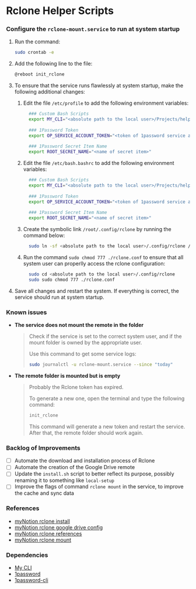 # Rclone Helper Scripts

### Configure the `rclone-mount.service` to run at system startup

1. Run the command:
    ```bash
    sudo crontab -e
    ```
2. Add the following line to the file:
    ```bash
    @reboot init_rclone
    ```
3. To ensure that the service runs flawlessly at system startup, make the following additional changes:
    1. Edit the file `/etc/profile` to add the following environment variables:
       ```bash
         ### Custom Bash Scripts
         export MY_CLI="<absolute path to the local user>/Projects/helpers-bash-scripts"
         
         ### 1Password Token
         export OP_SERVICE_ACCOUNT_TOKEN="<token of 1password service account>"
         
         ### 1Password Secret Item Name
         export ROOT_SECRET_NAME="<name of secret item>" 
       ```   
    2. Edit the file `/etc/bash.bashrc` to add the following environment variables:
       ```bash
         ### Custom Bash Scripts
         export MY_CLI="<absolute path to the local user>/Projects/helpers-bash-scripts"
         
         ### 1Password Token
         export OP_SERVICE_ACCOUNT_TOKEN="<token of 1password service account>"
         
         ### 1Password Secret Item Name
         export ROOT_SECRET_NAME="<name of secret item>" 
       ```      
    3. Create the symbolic link `/root/.config/rclone` by running the command below:
       ```bash
         sudo ln -sf <absolute path to the local user>/.config/rclone /root/.config/rclone
       ```         
   4. Run the command `sudo chmod 777 ./rclone.conf` to ensure that all system user can properlly access the rclone configuration:
      ```bash
        sudo cd <absolute path to the local user>/.config/rclone
        sudo sudo chmod 777 ./rclone.conf
      ```   

4. Save all changes and restart the system. If everything is correct, the service should run at system startup.

### Known issues

- **The service does not mount the remote in the folder**
  > Check if the service is set to the correct system user, and if the mount folder is owned by the appropriate user.
  >
  > Use this command to get some service logs:
  >
  > ```bash
  > sudo journalctl -u rclone-mount.service --since "today"
  > ```

- **The remote folder is mounted but is empty**
  > Probably the Rclone token has expired.
  >
  > To generate a new one, open the terminal and type the following command:
  >
  > ```bash
  > init_rclone
  > ```
  > This command will generate a new token and restart the service. After that, the remote folder should work again.

### Backlog of Improvements

- [ ] Automate the download and installation process of Rclone
- [ ] Automate the creation of the Google Drive remote
- [ ] Update the `install.sh` script to better reflect its purpose, possibly renaming it to something like `local-setup`
- [ ] Improve the flags of command `rclone mount` in the service, to improve the cache and sync data

### References
- [myNotion rclone install](https://www.notion.so/fernando-avanzo/doc-Install-e6e7e3635a4044d5ac7644bbc00d50a5?pvs=4)
- [myNotion rclone google drive config](https://www.notion.so/fernando-avanzo/doc-Google-Drive-b8da28324f614fd9a1f849f2df124ef8?pvs=4)
- [myNotion rclone references](https://www.notion.so/fernando-avanzo/stack-Rclone-f025b0d02a5e42c7b8c693d486f5e7d6?pvs=4)
- [myNotion rclone mount](https://www.notion.so/fernando-avanzo/doc-rclone-mount-d04ae044aaee4a439760cb5e42332b3e?pvs=4)

### Dependencies
- [My CLI](https://github.com/FernandoAvanzo/helpers-bash-scripts/tree/main/BashLib)
- [1password](https://releases.1password.com/linux/8.10/#changelog)
- [1password-cli](https://developer.1password.com/docs/cli/get-started/?utm_medium=organic&utm_source=oph&utm_campaign=linux)
